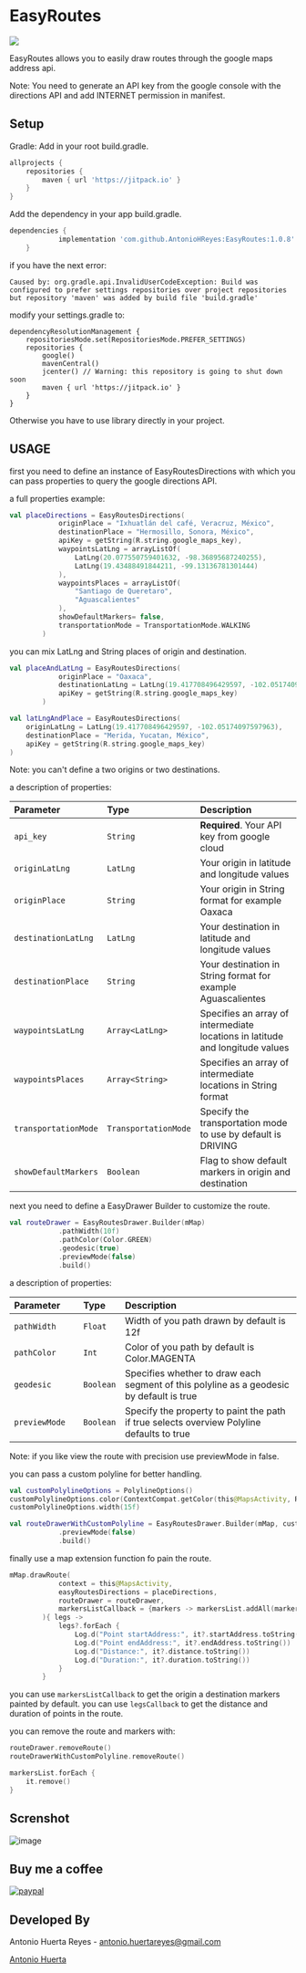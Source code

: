 # EasyRoutes
[![](https://jitpack.io/v/AntonioHReyes/EasyRoutes.svg)](https://jitpack.io/#AntonioHReyes/EasyRoutes)

EasyRoutes allows you to easily draw routes through the google maps address api.

Note: You need to generate an API key from the google console with the directions API and add INTERNET permission in manifest.

## Setup
Gradle:
Add in your root build.gradle.

```gradle
allprojects {
    repositories {
        maven { url 'https://jitpack.io' }
    }
}
```

Add the dependency in your app build.gradle.

```gradle
dependencies {
	        implementation 'com.github.AntonioHReyes:EasyRoutes:1.0.8'
	}
```

if you have the next error:

```
Caused by: org.gradle.api.InvalidUserCodeException: Build was configured to prefer settings repositories over project repositories but repository 'maven' was added by build file 'build.gradle'
```

modify your settings.gradle to:
```
dependencyResolutionManagement {
    repositoriesMode.set(RepositoriesMode.PREFER_SETTINGS)
    repositories {
        google()
        mavenCentral()
        jcenter() // Warning: this repository is going to shut down soon
        maven { url 'https://jitpack.io' }
    }
}
```

Otherwise you have to use library directly in your project.

## USAGE

first you need to define an instance of EasyRoutesDirections with which
you can pass properties to query the google directions API.

a full properties example:

```kotlin
val placeDirections = EasyRoutesDirections(
            originPlace = "Ixhuatlán del café, Veracruz, México",
            destinationPlace = "Hermosillo, Sonora, México",
            apiKey = getString(R.string.google_maps_key),
            waypointsLatLng = arrayListOf(
                LatLng(20.077550759401632, -98.36895687240255),
                LatLng(19.43488491844211, -99.13136781301444)
            ),
            waypointsPlaces = arrayListOf(
                "Santiago de Queretaro",
                "Aguascalientes"
            ),
            showDefaultMarkers= false,
            transportationMode = TransportationMode.WALKING
        )
```

you can mix LatLng and String places of origin and destination.

```kotlin
val placeAndLatLng = EasyRoutesDirections(
            originPlace = "Oaxaca",
            destinationLatLng = LatLng(19.417708496429597, -102.05174097597963),
            apiKey = getString(R.string.google_maps_key)
        )

val latLngAndPlace = EasyRoutesDirections(
    originLatLng = LatLng(19.417708496429597, -102.05174097597963),
    destinationPlace = "Merida, Yucatan, México",
    apiKey = getString(R.string.google_maps_key)
)
```

Note: you can't define a two origins or two destinations.

a description of properties:

| Parameter             | Type                  | Description                                                                        |
| :--------             | :-------              | :----------------------------------------------------------------------------------|
| `api_key`             | `String`              | **Required**. Your API key from google cloud                                       |
| `originLatLng`        | `LatLng`              | Your origin in latitude and longitude values                                        |
| `originPlace`         | `String`              | Your origin in String format for example Oaxaca                                    |
| `destinationLatLng`   | `LatLng`              | Your destination in latitude and longitude values                                   |
| `destinationPlace`    | `String`              | Your destination in String format for example Aguascalientes                       |
| `waypointsLatLng`     | `Array<LatLng>`       | Specifies an array of intermediate locations in latitude and longitude values        |
| `waypointsPlaces`     | `Array<String>`       | Specifies an array of intermediate locations in String format                      |
| `transportationMode`  | `TransportationMode`  | Specify the transportation mode to use by default is DRIVING                       |
| `showDefaultMarkers`  | `Boolean`             | Flag to show default markers in origin and destination                             |

next you need to define a EasyDrawer Builder to customize the route.

```kotlin
val routeDrawer = EasyRoutesDrawer.Builder(mMap)
            .pathWidth(10f)
            .pathColor(Color.GREEN)
            .geodesic(true)
            .previewMode(false)
            .build()
```

a description of properties:

| Parameter             | Type                  | Description                                                                                       |
| :--------             | :-------              | :-------------------------------------------------------------------------------------            |
| `pathWidth`           | `Float`               | Width of you path drawn by default is 12f                                                        |
| `pathColor`           | `Int`                 | Color of you path by default is Color.MAGENTA                                                     |
| `geodesic`            | `Boolean`             | Specifies whether to draw each segment of this polyline as a geodesic by default is true          |
| `previewMode      `   | `Boolean`             | Specify the property to paint the path if true selects overview Polyline defaults to true         |

Note: if you like view the route with precision use previewMode in false.

you can pass a custom polyline for better handling.
```kotlin
val customPolylineOptions = PolylineOptions()
customPolylineOptions.color(ContextCompat.getColor(this@MapsActivity, R.color.red))
customPolylineOptions.width(15f)

val routeDrawerWithCustomPolyline = EasyRoutesDrawer.Builder(mMap, customPolylineOptions)
            .previewMode(false)
            .build()
```

finally use a map extension function fo pain the route.
```kotlin
mMap.drawRoute(
            context = this@MapsActivity,
            easyRoutesDirections = placeDirections,
            routeDrawer = routeDrawer,
            markersListCallback = {markers -> markersList.addAll(markers) }
        ){ legs ->
            legs?.forEach {
                Log.d("Point startAddress:", it?.startAddress.toString())
                Log.d("Point endAddress:", it?.endAddress.toString())
                Log.d("Distance:", it?.distance.toString())
                Log.d("Duration:", it?.duration.toString())
            }
        }
```

you can use ```markersListCallback``` to get the origin a destination markers painted by default.
you can use ```legsCallback``` to get the distance and duration of points in the route.

you can remove the route and markers with:

```kotlin
routeDrawer.removeRoute()
routeDrawerWithCustomPolyline.removeRoute()

markersList.forEach { 
    it.remove()
}
```

Screnshot
---
![image](screenshots/easyroute.png)


Buy me a coffee
---

[![paypal](https://www.paypalobjects.com/en_US/i/btn/btn_donateCC_LG.gif)](https://www.paypal.com/donate/?hosted_button_id=6RV93BSM8E364)


Developed By
------------
Antonio Huerta Reyes - antonio.huertareyes@gmail.com

[Antonio Huerta](https://github.com/AntonioHReyes)